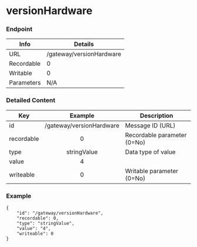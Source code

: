 # versionHardware



### Endpoint

| Info  | Details |
| ------------- | ------------- |
| URL   | /gateway/versionHardware   |
| Recordable   | 0   |
| Writable   | 0   |
| Parameters  | N/A  |

### Detailed Content

|  Key  | Example | Description |
| ------------- | :------: | ------------------------------ |
|  id | /gateway/versionHardware | Message ID (URL) |
|  recordable | 0 | Recordable parameter (0=No) |
|  type | stringValue | Data type of value |
|  value | 4 |  |
|  writeable | 0 | Writable parameter (0=No) |

### Example
```
{
    "id": "/gateway/versionHardware",
    "recordable": 0,
    "type": "stringValue",
    "value": "4",
    "writeable": 0
}
```

